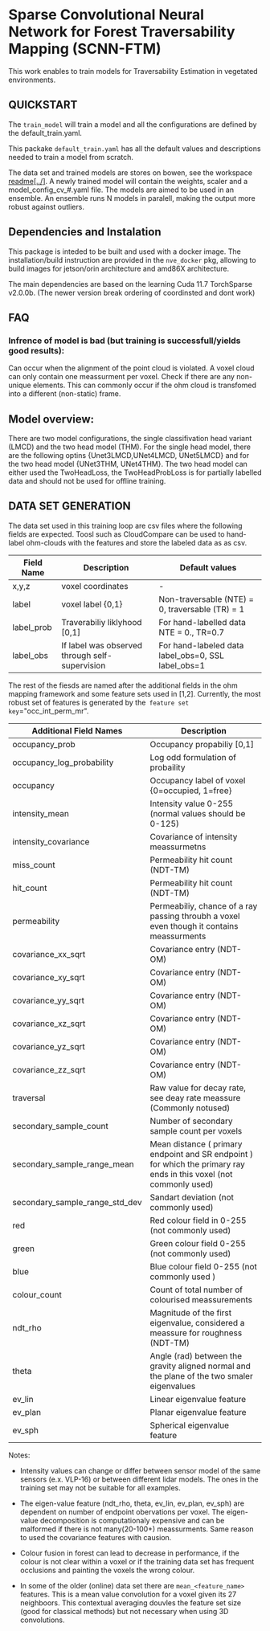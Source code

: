 # Sparse Convolutional Neural Network for Forest Traversability Mapping (SCNN-FTM)
This work enables to train models for Traversability Estimation in vegetated environments. 


## QUICKSTART
The `train_model` will train a model and all the configurations are defined by the default_train.yaml.

This packake `default_train.yaml` has all the default values and descriptions needed to train a model from scratch. 

The data set and trained models are stores on bowen, see the workspace [readme\[../\]](../../README.md). A newly trained model will contain the weights, scaler and a model_config_cv_#.yaml file. The models are aimed to be used in an ensemble. An ensemble runs N models in paralell, making the output more robust against outliers.

## Dependencies and Instalation
This package is inteded to be built and used with a docker image. The installation/build instruction are provided in the `nve_docker` pkg, allowing to build images for jetson/orin architecture and amd86X architecture. 

The main dependencies are based on the learning
Cuda 11.7
TorchSparse v2.0.0b. (The newer version break ordering of coordinsted and dont work)

## FAQ

### Infrence of model is bad (but training is successfull/yields good results):
Can occur when the alignment of the point cloud is violated. A voxel cloud can only contain one meassurment per voxel. Check if there are any non-unique elements. This can commonly occur if the ohm cloud is transfomed into a different (non-static) frame.


## Model overview:

There are two model configurations, the single classifivation head variant (LMCD) and the two head model (THM). For the single head model, there are the following optins {Unet3LMCD,UNet4LMCD, UNet5LMCD} and for the two head model {UNet3THM, UNet4THM}. The two head model can either used the TwoHeadLoss, the TwoHeadProbLoss is for partially labelled data and should not be used for offline training. 

## DATA SET GENERATION
The data set used in this training loop are csv files where the following fields are expected. Toosl such as CloudCompare can be used to hand-label ohm-clouds with the features and store the labeled data as as csv.

| Field Name | Description | Default values |
| - | -| - |
| x,y,z | voxel coordinates| - |
| label | voxel label {0,1} | Non-traversable (NTE) = 0, traversable (TR) = 1 |
|label_prob | Traverabiliy liklyhood [0,1] | For hand-labelled data NTE = 0., TR=0.7| 
| label_obs | If label was observed through self-supervision | For hand-labeled data label_obs=0, SSL label_obs=1 | 

The rest of the fiesds are named after the additional fields in the ohm mapping framework and some feature sets used in [1,2]. Currently, the most robust set of features is generated by the` feature set key`="occ_int_perm_mr". 


| Additional Field Names | Description | 
| - | -|
|occupancy_prob	| Occupancy propabiliy [0,1] |
| occupancy_log_probability | Log odd formulation of probaility	|
| occupancy | Occupancy label of voxel {0=occupied, 1=free}|
| intensity_mean | Intensity value 0-255 (normal values should be 0-125) |	
| intensity_covariance | Covariance of intensity meassurmetns |
| miss_count | Permeability hit count (NDT-TM) |	
| hit_count | Permeability hit count (NDT-TM) |	
| permeability | Permeabiliy, chance of a ray passing throubh a voxel even though it contains meassurments |	
| covariance_xx_sqrt | Covariance entry (NDT-OM) |	
| covariance_xy_sqrt | Covariance entry (NDT-OM) |	
| covariance_yy_sqrt | Covariance entry (NDT-OM) |	
| covariance_xz_sqrt | Covariance entry (NDT-OM) |	
| covariance_yz_sqrt | Covariance entry (NDT-OM) |	
| covariance_zz_sqrt | Covariance entry (NDT-OM) |	
| traversal | Raw value for decay rate, see deay rate meassure (Commonly notused) |	
| secondary_sample_count | Number of secondary sample count per voxels |	
| secondary_sample_range_mean | Mean distance ( primary endpoint and SR endpoint ) for which the primary ray ends in this voxel (not commonly used)|	
| secondary_sample_range_std_dev | Sandart deviation (not commonly used) |	
| red | Red colour field in 0-255 (not commonly used) |	
| green | Green colour field 0-255 (not commonly used) |	
| blue | Blue colour field 0-255 (not commonly used ) |	
| colour_count | Count of total number of colourised meassurements |	
| ndt_rho | Magnitude of the first eigenvalue, considered a meassure for roughness (NDT-TM) |	
| theta | Angle (rad) between the gravity aligned normal and the plane of the two smaler eigenvalues |	
| ev_lin | Linear eigenvalue feature |	
| ev_plan | Planar eigenvalue feature |	
| ev_sph | Spherical eigenvalue feature |

Notes:
- Intensity values can change or differ between sensor model of the same sensors (e.x. VLP-16) or between different lidar models. The ones in the training set may not be suitable for all examples.

- The eigen-value feature (ndt_rho, theta, ev_lin, ev_plan, ev_sph) are dependent on number of endpoint obervations per voxel. The eigen-value decomposition is computationaly expensive and can be malformed if there is not many(20-100+) meassurments. Same reason to used the covariance features with causion. 

- Colour fusion in forest can lead to decrease in performance, if the colour is not clear within a voxel or if the training data set has frequent occlusions and painting the voxels the wrong colour. 

- In some of the older (online) data set there are `mean_<feature_name>` features. This is a mean value convolution for a voxel given its 27 neighboors. This contextual averaging douvles the feature set size (good for classical methods) but not necessary when using 3D convolutions. 

